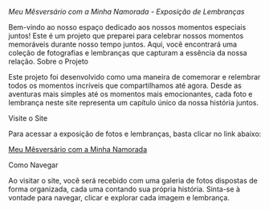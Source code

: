 *Meu Mêsversário com a Minha Namorada - Exposição de Lembranças*

Bem-vindo ao nosso espaço dedicado aos nossos momentos especiais juntos! Este é um projeto que preparei para celebrar nossos momentos memoráveis durante nosso tempo juntos. 
Aqui, você encontrará uma coleção de fotografias e lembranças que capturam a essência da nossa relação.
Sobre o Projeto

Este projeto foi desenvolvido como uma maneira de comemorar e relembrar todos os momentos incríveis que compartilhamos até agora. 
Desde as aventuras mais simples até os momentos mais emocionantes, cada foto e lembrança neste site representa um capítulo único da nossa história juntos.

Visite o Site

Para acessar a exposição de fotos e lembranças, basta clicar no link abaixo:

[Meu Mêsversário com a Minha Namorada](https://datebirthday.netlify.app/)

Como Navegar

Ao visitar o site, você será recebido com uma galeria de fotos dispostas de forma organizada, cada uma contando sua própria história. Sinta-se à vontade para navegar, clicar e explorar cada imagem e lembrança.
